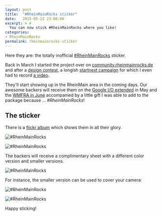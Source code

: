 ```yaml
---
layout: post
title:  "#RheinMainRocks sticker"
date:   2015-05-22 23:00:00
excerpt: > #
  You can now stick #RheinMainRocks where you like!
categories:
- RheinMainRocks
permalink: rheinmainrocks-sticker
---
```


Here they are: the totally inofficial [#RheinMainRocks](https://twitter.com/search?q=%23RheinMainRocks&src=typd&vertical=default&f=tweets) sticker.
 
Back in March I started the project over on 
[community.rheinmainrocks.de](https://community.rheinmainrocks.de/t/rheinmainrocks-sticker/56) and after a 
[design contest](https://community.rheinmainrocks.de/t/rheinmainrocks-sticker-voting/63), 
a longish [startnext campaign](https://www.startnext.com/rheinmainrockssticker) for which I even had to record
[a video](https://www.youtube.com/watch?v=RD4VvA9LVO4). 

They'll start showing up in the RheinMain area in the coming days. Our awesome backers will receive them on 
the [Google I/O extended](https://plus.google.com/u/0/events/cpu25hhie53mnjoksofdnj2h4t8) in May
 and the [WMFRA in June](http://www.wmfra.de/webmontag-frankfurt-71-code-is-poetry-html.html) accompanied
 by a little gift I was able to add to the package because … *#RheinMainRocks*!
 
## The sticker
 
There is a [flickr album](https://www.flickr.com/photos/tacker/sets/72157652735074258) which shows them in all their glory.
 
![#RheinMainRocks](https://farm9.staticflickr.com/8813/17702994819_71a7f14e80_b.jpg)
  
![#RheinMainRocks](https://farm9.staticflickr.com/8844/17889772361_f02b0e78d7_b.jpg)

The backers will receive a complimentary sheet with a different color version and smaller
versions.

![#RheinMainRocks](https://farm9.staticflickr.com/8857/17889782211_d37fa94af4_b.jpg)

For instance, the smaller version can be used to cover your camera:

![#RheinMainRocks](https://farm6.staticflickr.com/5336/17266724224_c560f065fd_b.jpg)

![#RheinMainRocks](https://farm8.staticflickr.com/7780/17268804583_16b2a1900a_b.jpg)

Happy sticking!
